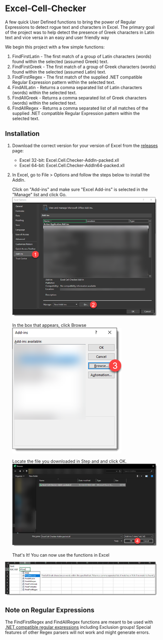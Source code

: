 # Excel-Cell-Checker
A few quick User Defined functions to bring the power of Regular Expressions to detect rogue text and characters in Excel.
The primary goal of the project was to help detect the presence of Greek characters in Latin text and vice versa in an easy and user friendly way

We begin this project with a few simple functions:
1. FindFirstLatin - The first match of a group of Latin characters (words) found within the selected (assumed Greek) text.
2. FindFirstGreek - The first match of a group of Greek characters (words) found within the selected (assumed Latin) text.
3. FindFirstRegex - The first match of the supplied .NET compatible Regular Expression pattern within the selected text.
4. FindAllLatin - Returns a comma separated list of Latin characters (words) within the selected text.
5. FindAllGreek - Returns a comma separated list of Greek characters (words) within the selected text.
6. FindAllRegex - Returns a comma separated list of all matches of the supplied .NET compatible Regular Expression pattern within the selected text.

## Installation
1. Download the correct version for your version of Excel from the <a href="Excel.Cell.Checker-AddIn64-packed.xll" target="_blank">releases</a> page:
    * Excel 32-bit: Excel.Cell.Checker-AddIn-packed.xll
    * Excel 64-bit: Excel.Cell.Checker-AddIn64-packed.xll

2. In Excel, go to File > Options and follow the steps below to install the AddIn.

    Click on "Add-ins" and make sure "Excel Add-ins" is selected in the "Manage" list and click Go. 
![Manage Excel Addins. Go to File > Options](images/manage-addins.png)

    In the box that appears, click Browse
![Click Browse to find the xll file you downloaded in Step 1](images/browse.png)

    Locate the file you downloaded in Step and and click OK.
![Select the downloaded xll file](images/select.png)
    
    That's It! You can now use the functions in Excel

![Usage in Excel](images/demo.png) 
    
## Note on Regular Expressions
The FindFirstRegex and FindAllRegex functions are meant to be used with <a href="https://docs.microsoft.com/en-us/dotnet/standard/base-types/regular-expressions" target="_blank">.NET compatible regular expressions</a> including Exclusion groups! Special features of other Regex parsers will not work and might generate errors.
